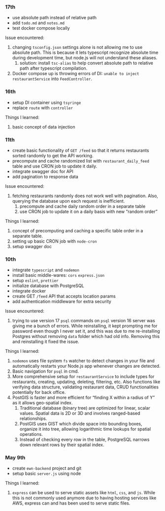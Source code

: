 ### 17th

- use absolute path instead of relative path
- add `todo.md` and `notes.md`
- test docker compose locally

Issue encountered:

1. changing `tsconfig.json` settings alone is not allowing me to use absolute path. This is because it lets typescript recognize absolute time during development time, but node.js will not understand these aliases.
   1. solution: install `tsc-alias` to help convert absolute path to relative path after typescript compilation.
2. Docker compose up is throwing errors of DI: `unable to inject restaurantService` into `FeedController`.

### 16th

- setup DI container using `tsyringe`
- replace `route` with `controller`

Things I learned:

1. basic concept of data injection

### 11th

- create basic functionality of `GET /feed` so that it returns restaurants sorted randomly to get the API working.
- precompute and cache randomized list with `restaurant_daily_feed` table and use CRON job to update it daily.
- integrate swagger doc for API
- add pagination to response data

Issue encountered:

1. fetching restaurants randomly does not work well with pagination. Also, querying the database upon each request is inefficient.
   1. precompute and cache daily random order in a separate table
   2. use CRON job to update it on a daily basis with new “random order”

Things I learned:

1. concept of precomputing and caching a specific table order in a separate table.
2. setting up basic CRON job with `node-cron`
3. setup swagger doc

### 10th

- integrate `typescript` and `nodemon`
- install basic middle-wares: `cors` `express.json`
- setup `eslint`, `prettier`
- initialize database with PostgreSQL
- integrate docker
- create GET `/feed` API that accepts location params
- add authentication middleware for extra security

Issue encountered:

1. trying to use version 17 `psql` commands on `psql` version 16 server was giving me a bunch of errors. While reinstalling, it kept prompting me for password even though I never set it, and this was due to me re-installing Postgres without removing `data` folder which had old info. Removing this and reinstalling it fixed the issue.

Things I learned:

1. `nodemon` uses file system `fs` watcher to detect changes in your file and automatically restarts your Node.js app whenever changes are detected.
2. Basic navigation for `psql` in cmd.
3. More comprehensive setup for `restaurantService` to include types for restaurants, creating, updating, deleting, filtering, etc. Also functions like verifying data structure, validating restaurant data, CRUD functionalities potentially for back office.
4. PostGIS is faster and more efficient for “finding X within a radius of Y” as it allows geo-spatial index.
   1. Traditional database (binary tree) are optimized for linear, scalar values. Spatial data is 2D or 3D and involves ranged-based relationships.
   2. PostGIS uses GIST which divide space into bounding boxes, organize it into tree, allowing logarithmic time lookups for spatial operations.
   3. Instead of checking every row in the table, PostgreSQL narrows down relevant rows by their spatial index.

### May 9th

- create `ewn-backend` project and git
- setup basic `server.js` using node

Things I learned:

1. `express` can be used to serve static assets like `html`, `css`, and `js`. While this is not commonly used anymore due to having hosting services like AWS, express can and has been used to serve static files.
